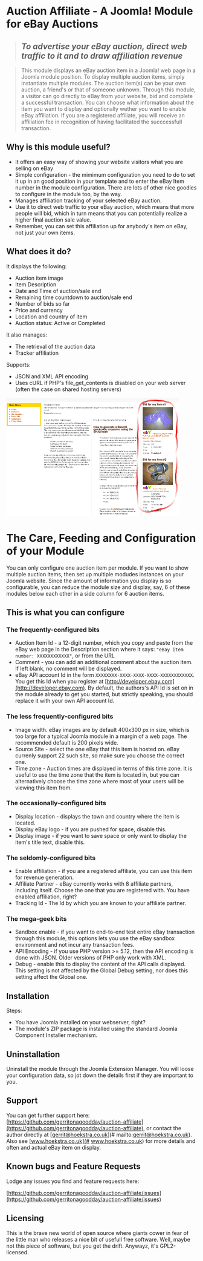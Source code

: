 # Auction Affiliate - A Joomla! Module for eBay Auctions

>## _To advertise your eBay auction, direct web traffic to it and to draw affiliation revenue_

> This module displays an eBay auction item in a Joomla! web page in a Joomla module position. To display multiple auction items, simply instantiate multiple modules. The auction item(s) can be your own auction, a friend's or that of someone unknown. Through this module, a visitor can go directly to eBay from your website, bid and complete a successful transaction. You can choose what information about the item you want to display and optionally wether you want to enable eBay affiliation. If you are a registered affiliate, you will receive an affiliation fee in recognition of having facilitated the succcessfull transaction.

## Why is this module useful?

* It offers an easy way of showing your website visitors what you are selling on eBay
* Simple configuration - the mimimum configuration you need to do to set it up in an good position in your template and to enter the eBay Item number in the module configuration. There are lots of other nice goodies to configure in the module too, by the way.
* Manages affiliation tracking of your selected eBay auction.
* Use it to direct web traffic to your eBay auction, which means that more people will bid, which in turn means that you can potentially realize a higher final auction sale value.
* Remember, you can set this affiliation up for anybody's item on eBay, not just your own items.

## What does it do?

It displays the following:

* Auction item image
* Item Description
* Date and Time of auction/sale end
* Remaining time countdown to auction/sale end
* Number of bids so far
* Price and currency
* Location and country of item
* Auction status: Active or Completed

It also manages:

* The retrieval of the auction data
* Tracker affiliation

Supports:

* JSON and XML API encoding
* Uses cURL if PHP's file_get_contents is disabled on your web server (often the case on shared hosting servers)

![This is ow it works](images/moduleinaction_withdetails.png)

# The Care, Feeding and Configuration of your Module

You can only configure one auction item per module. If you want to show 
multiple auction items, then set up multiple modudes instances on your Joomla
website. Since the amount of information you display is so configurable, you
can reduce the module size and display, say, 6 of these modules below each
other in a side column for 6 auction items.

## This is what you can configure

### The frequently-configured bits

* Auction Item Id - a 12-digit number, which you copy and paste from the eBay web page in the Description section where it says: ```"eBay item number: XXXXXXXXXXXX"```, or from the URL
* Comment - you can add an additional comment about the auction item. If left blank, no comment will be displayed.
* eBay API account Id in the form ```XXXXXXXX-XXXX-XXXX-XXXX-XXXXXXXXXXXX```. You get this Id when you register at [http://developer.ebay.com](http://developer.ebay.com). By default, the authors's API Id is set on in the module already to get you started, but strictly speaking, you should replace it with your own API account Id.

### The less frequently-configured bits

* Image width. eBay images are by default 400x300 px in size, which is too large for a typical Joomla module in a margin of a web page. The recommended default is 200 pixels wide.
* Source Site - select the one eBay that this item is hosted on. eBay currenly support 22 such site, so make sure you choose the correct one. 
* Time zone - Auction times are displayed in terms of this time zone. It is useful to use the time zone that the item is located in, but you can alternatively choose the time zone where most of your users will be viewing this item from.

### The occasionally-configured bits

* Display location - displays the town and country where the item is located.
* Display eBay logo - if you are pushed for space, disable this.
* Display image - if you want to save space or only want to display the item's title text, disable this.

### The seldomly-configured bits

* Enable affiliation - if you are a registered affiliate, you can use this item for revenue generation.
* Affiliate Partner - eBay currently works with 8 affiliate partners, including itself. Choose the one that you are registered with. You have enabled affiliation, right?
* Tracking Id - The Id by which you are known to your affiliate partner.

### The mega-geek bits

* Sandbox enable - if you want to end-to-end test entire eBay transaction through this module, this options lets you use the eBay sandbox environment and not incur any transaction fees.
* API Encoding - if you use PHP version >= 5.12, then the API encoding is done with JSON. Older versions of PHP only work with XML.
* Debug - enable this to display the content of the API calls displayed. This setting is not affected by the Global Debug setting, nor does this setting affect the Global one.

## Installation

Steps:

* You have Joomla installed on your webserver, right?
* The module's ZIP package is installed using the standard Joomla Component Installer mechanism.

## Uninstallation

Uninstall the module through the Joomla Extension Manager. You will loose your configuration data, so jot down the details first if they are important to you.

## Support

You can get further support here: [https://github.com/gerritonagoodday/auction-affiliate](https://github.com/gerritonagoodday/auction-affiliate), or contact the author directly at [gerrit@hoekstra.co.uk](# mailto:gerrit@hoekstra.co.uk). Also see [www.hoekstra.co.uk](# www.hoekstra.co.uk) for more details and often and actual eBay item on display.

## Known bugs and Feature Requests

Lodge any issues you find and feature requests here:

[https://github.com/gerritonagoodday/auction-affiliate/issues](https://github.com/gerritonagoodday/auction-affiliate/issues)

## Licensing

This is the brave new world of open source where giants cower in fear of the
little man who releases a nice bit of usefull free software. Well, maybe not
this piece of software, but you get the drift. Anywayz, it's GPL2-licensed.
